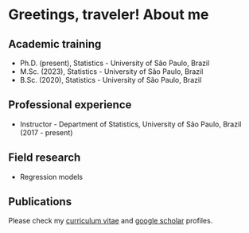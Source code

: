 # Greetings, traveler! About me

## Academic training

- Ph.D. (present), Statistics - University of São Paulo, Brazil
- M.Sc. (2023), Statistics - University of São Paulo, Brazil
- B.Sc. (2020), Statistics - University of São Paulo, Brazil


## Professional experience

- Instructor - Department of Statistics, University of São Paulo, Brazil (2017 - present)


## Field research

- Regression models


## Publications

Please check my [curriculum vitae](http://lattes.cnpq.br/9017498164523856) and [google scholar](https://scholar.google.com.br/citations?hl=pt-BR&user=PCG_qHIAAAAJ) profiles.
